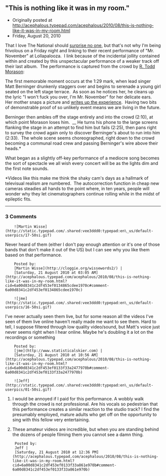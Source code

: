 ## "This is nothing like it was in my room."

 * Originally posted at http://acephalous.typepad.com/acephalous/2010/08/this-is-nothing-like-it-was-in-my-room.html
 * Friday, August 20, 2010



That I love The National should [surprise no one](http://acephalous.typepad.com/acephalous/the\_national/), but that's not why I'm being frivolous on a Friday night and linking to their recent performance of "Mr. November" at Lollapalooza.  I link because of the incidental jollity contained within and created by this unspectacular performance of a weaker track off their last album.  The performance is captured from the crowd by [R. Todd Morason](http://www.youtube.com/user/RTMorasonMD):





The first memorable moment occurs at the 1:29 mark, when lead singer Matt Berninger drunkenly staggers over and begins to serenade a young girl seated on the left stage terrace.  As soon as he notices her, he cleans up the lyric "I won't fuck you over, I'm Mr. November" for her delicate ears.  Her mother snaps a picture and [writes up the experience](http://www.canyouseethesunset.com/article/lollapalooza-kidzapalooza-recap-day-3/).  Having two bits of demonstrable proof of so unlikely event means we are living in the future.

Berninger then ambles off the stage entirely and into the crowd (2:10), at which point Morason loses him.   __ He turns his phone to the large screens flanking the stage in an attempt to find him but fails (2:25), then pans right to survey the crowd again only to discover Berninger's about to run into him (2:33).  The whole scene seems choreographed, right down to the crowd becoming a communal road crew and passing Berninger's wire above their heads.\*

What began as a slightly off-key performance of a mediocre song becomes the sort of spectacle we all wish every concert will be as the lights dim and the first note sounds.

\*Videos like this make me think the shaky cam's days as a hallmark of televisual realism are numbered.  The autocorrection function in cheap new cameras steadies all hands to the point where, in ten years, people will wonder why they let cinematographers continue rolling while in the midst of epileptic fits.

		

* * *

### 3 Comments 

		

                
[]()

	

		![Martin Wisse](http://static.typepad.com/.shared:vee3ddd0:typepad:en\_us/default-userpics/17-50si.gif)
	

	

		

Never heard of them (either I don't pay enough attention or it's one of those bands that don't make it out of the US) but I can see why you like them based on that performance.

	

		Posted by:
		[Martin Wisse](http://cloggie.org/wissewords2/) |
		[Saturday, 21 August 2010 at 03:05 AM](http://acephalous.typepad.com/acephalous/2010/08/this-is-nothing-like-it-was-in-my-room.html?cid=6a00d8341c2df453ef0134865cdee1970c#comment-6a00d8341c2df453ef0134865cdee1970c)

[]()

	

		![jme](http://static.typepad.com/.shared:vee3ddd0:typepad:en\_us/default-userpics/16-50si.gif)
	

	

		

I've never actually seen them live, but for some reason all the videos I've seen of them live online haven't really made me want to see them.  Hard to tell, I suppose filtered through low quality video/sound, but Matt's voice just never seems right when I hear online.  Maybe he's doubling it a lot on the recordings or something

	

		Posted by:
		[jme](http://www.statisticalskier.com) |
		[Saturday, 21 August 2010 at 10:56 AM](http://acephalous.typepad.com/acephalous/2010/08/this-is-nothing-like-it-was-in-my-room.html?cid=6a00d8341c2df453ef0133f33a2477970b#comment-6a00d8341c2df453ef0133f33a2477970b)

[]()

	

		![Jeff](http://static.typepad.com/.shared:vee3ddd0:typepad:en\_us/default-userpics/01-50si.gif)
	

	

		

1) I would be annoyed if I paid for this performance. A wobbly walk through the crowd is not professional. Are his vocals so pedestrian that this performance creates a similar reaction to the studio track? I find the presumably employed, mature adults who get off on the opportunity to sing with this fellow very entertaining.     

2) These amateur videos are incredible, but when you are standing behind the dozens of people filming them you cannot see a damn thing.  

	

		Posted by:
		Jeff |
		[Saturday, 21 August 2010 at 12:36 PM](http://acephalous.typepad.com/acephalous/2010/08/this-is-nothing-like-it-was-in-my-room.html?cid=6a00d8341c2df453ef0133f33a861e970b#comment-6a00d8341c2df453ef0133f33a861e970b)

		

        